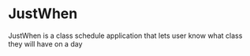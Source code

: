 # JustWhen
JustWhen is a class schedule application that lets user know what class they will have on a day
